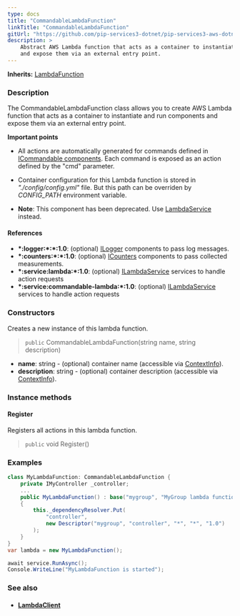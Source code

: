 ```yaml
---
type: docs
title: "CommandableLambdaFunction"
linkTitle: "CommandableLambdaFunction"
gitUrl: "https://github.com/pip-services3-dotnet/pip-services3-aws-dotnet"
description: >
    Abstract AWS Lambda function that acts as a container to instantiate and run components
    and expose them via an external entry point.
---
```


**Inherits:** [LambdaFunction](../lambda_function)

### Description

The CommandableLambdaFunction class allows you to create AWS Lambda function that acts as a container to instantiate and run components and expose them via an external entry point.

**Important points**

- All actions are automatically generated for commands defined in [ICommandable components](../../../commons/commands/icommandable). Each command is exposed as an action defined by the "cmd" parameter.
  
- Container configuration for this Lambda function is stored in *"./config/config.yml"* file. But this path can be overriden by *CONFIG_PATH* environment variable.
 
- **Note**: This component has been deprecated. Use [LambdaService](../../services/lambda_service) instead.


#### References
- **\*:logger:\*:\*:1.0**: (optional) [ILogger](../../../components/log/ilogger) components to pass log messages.
- **\*:counters:\*:\*:1.0**: (optional) [ICounters](../../../components/count/icounters) components to pass collected measurements.
- **\*:service:lambda:\*:1.0**: (optional) [ILambdaService](../../services/ilambda_service) services to handle action requests
- **\*:service:commandable-lambda:\*:1.0**: (optional) [ILambdaService](../../services/ilambda_service) services to handle action requests

### Constructors
Creates a new instance of this lambda function.

> `public` CommandableLambdaFunction(string name, string description)

- **name**: string - (optional) container name (accessible via [ContextInfo](../../../components/info/context_info)).
- **description**: string - (optional) container description (accessible via [ContextInfo](../../../components/info/context_info)).

### Instance methods

#### Register
Registers all actions in this lambda function.

> `public` void Register()



### Examples

```cs
class MyLambdaFunction: CommandableLambdaFunction {
    private IMyController _controller;
    ...
    public MyLambdaFunction() : base("mygroup", "MyGroup lambda function")
    {
        this._dependencyResolver.Put(
            "controller",
            new Descriptor("mygroup", "controller", "*", "*", "1.0")
        );
    }
}
var lambda = new MyLambdaFunction();

await service.RunAsync();
Console.WriteLine("MyLambdaFunction is started");
```

### See also
- #### [LambdaClient](../../clients/lambda_client)
